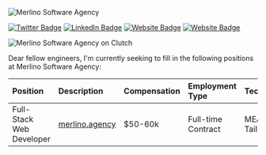 ![Merlino Software Agency](https://merlino.agency/images/merlino-logo.svg "Merlino Software Agency")

[![Twitter Badge](https://img.shields.io/badge/-@romeobellon-1ca0f1?style=flat-square&labelColor=1ca0f1&logo=twitter&logoColor=white&link=https://twitter.com/romeobellon)](https://twitter.com/romeobellon) [![LinkedIn Badge](https://img.shields.io/badge/-romeobellon-blue?style=flat-square&logo=Linkedin&logoColor=white&link=https://www.linkedin.com/in/romeobellon/)](https://www.linkedin.com/in/romeobellon/) [![Website Badge](https://img.shields.io/badge/-merlino.agency-B00D23?style=flat-square&logo=website&logoColor=white&link=https://merlino.agencyc/)](https://merlino.agency/) [![Website Badge](https://img.shields.io/badge/-OneFood-009678?style=flat-square&logo=website&logoColor=white&link=https://1-food.com/)](https://1-food.com/)

![Merlino Software Agency on Clutch](https://merlino.agency/images/clutch-ranking.png "Merlino Software Agency on Clutch")

Dear fellow engineers, I'm currently seeking to fill in the following positions at Merlino Software Agency: 

| Position   |      Description | Compensation      |  Employment Type |  Technologies | Project Category
|:----------|:-------------|:------|:------|:------|:------|
| Full-Stack Web Developer |  [merlino.agency](https://merlino.agency/careers/full-stack-web-developer) | $50-60k | Full-time Contract | MEAN stack, TailwindCSS | Complex HR Software
